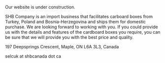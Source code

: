 Our website is under construction.

SHB Company is an import business that facilitates carboard boxes from Turkey, Poland and Bosnia-Herzegovina and ships them for domestic purchase. We are looking forward to working with you. If you could provide us with the details and features of the cardboard boxes you require, you can be sure that we will provide you with the best price and quality.

197 Deepsprings Crescent, Maple, ON L6A 3L3, Canada

selcuk at shbcanada dot ca
